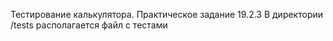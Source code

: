 Тестирование калькулятора.
Практическое задание 19.2.3
В директории /tests располагается файл с тестами
